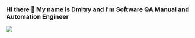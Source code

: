 ### Hi there 👋 My  name is [Dmitry](https://www.linkedin.com/in/pavlovdima/) and I'm Software QA Manual and Automation Engineer

![](https://media.giphy.com/media/UPqYp2tj61XlBhlPbH/giphy.gif)

<!--
**PavlovDima/PavlovDima** is a ✨ _special_ ✨ repository because its `README.md` (this file) appears on your GitHub profile.

Here are some ideas to get you started:

- 🔭 I’m currently working on ...
- 🌱 I’m currently learning ...
- 👯 I’m looking to collaborate on ...
- 🤔 I’m looking for help with ...
- 💬 Ask me about ...
- 📫 How to reach me: ...
- 😄 Pronouns: ...
- ⚡ Fun fact: ...
-->
